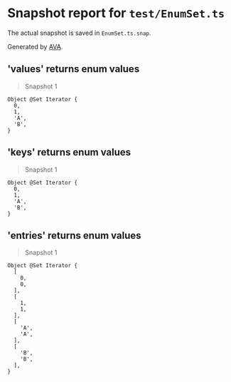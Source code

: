 # Snapshot report for `test/EnumSet.ts`

The actual snapshot is saved in `EnumSet.ts.snap`.

Generated by [AVA](https://avajs.dev).

## 'values' returns enum values

> Snapshot 1

    Object @Set Iterator {
      0,
      1,
      'A',
      'B',
    }

## 'keys' returns enum values

> Snapshot 1

    Object @Set Iterator {
      0,
      1,
      'A',
      'B',
    }

## 'entries' returns enum values

> Snapshot 1

    Object @Set Iterator {
      [
        0,
        0,
      ],
      [
        1,
        1,
      ],
      [
        'A',
        'A',
      ],
      [
        'B',
        'B',
      ],
    }
